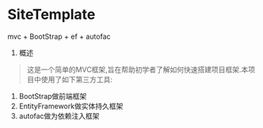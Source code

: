 # SiteTemplate
mvc + BootStrap + ef + autofac
 

1. 概述

> 这是一个简单的MVC框架,旨在帮助初学者了解如何快速搭建项目框架.本项目中使用了如下第三方工具:
 1. BootStrap做前端框架
 2. EntityFramework做实体持久框架
 3. autofac做为依赖注入框架
